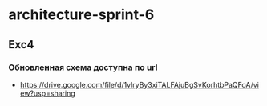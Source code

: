 # architecture-sprint-6
## Exc4
### Обновленная схема доступна по url
- https://drive.google.com/file/d/1vlryBy3xiTALFAjuBgSvKorhtbPaQFoA/view?usp=sharing
